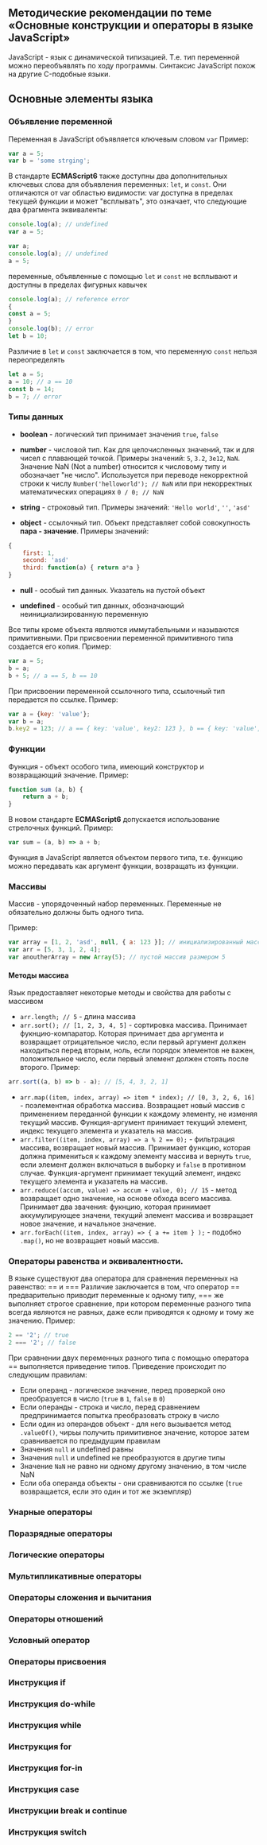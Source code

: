 ## Методические рекомендации по теме «Основные конструкции и операторы в языке JavaScript»

JavaScript - язык с динамической типизацией. Т.е. тип переменной можно переобъявлять по ходу программы.
Синтаксис JavaScript похож на другие C-подобные языки.

## Основные элементы языка

### Объявление переменной
Переменная в JavaScript объявляется ключевым словом `var`
Пример:
```JavaScript
var a = 5;
var b = 'some strging';
```
В стандарте **ECMAScript6** также доступны два дополнительных ключевых слова для объявления переменных: `let`, и `const`.
Они отличаются от var областью видимости: var доступна в пределах текущей функции и может "всплывать", это означает, что следующие два фрагмента эквиваленты:
```JavaScript
console.log(a); // undefined
var a = 5;
```
```JavaScript
var a;
console.log(a); // undefined
a = 5;
```
переменные, объявленные с помощью `let` и `const` не всплывают и доступны в пределах фигурных кавычек
```JavaScript
console.log(a); // reference error
{
const a = 5;
}
console.log(b); // error
let b = 10;
```
Различие в `let` и `const` заключается в том, что переменную `const` нельзя переопределять
```JavaScript
let a = 5;
a = 10; // a == 10
const b = 14;
b = 7; // error
```
### Типы данных
* **boolean** - логический тип принимает значения `true`, `false`

* **number** - числовой тип. Как для целочисленных значений, так и для чисел с плавающей точкой.
Примеры значений: `5`, `3.2`, `3e12`, `NaN`.
Значение NaN (Not a number) относится к числовому типу и обозначает "не число". Используется при переводе некорректной строки к числу `Number('helloworld'); // NaN` или при некорректных математических операциях `0 / 0; // NaN`

* **string** - строковый тип.
Примеры значений: `'Hello world'`, `''`, `'asd'`

* **object** - ссылочный тип. Объект представляет собой совокупность __пара - значение__. 
Примеры значений:
```JavaScript
{
	first: 1,
	second: 'asd'
	third: function(a) { return a*a } 
}
```
* **null** - особый тип данных. Указатель на пустой объект

* **undefined** - особый тип данных, обозначающий неинициализированную переменную

Все типы кроме объекта являются иммутабельными и называются примитивными.
При присвоении переменной примитивного типа создается его копия.
Пример:
```JavaScript
var a = 5;
b = a;
b + 5; // a == 5, b == 10
```
При присвоении переменной ссылочного типа, ссылочный тип передается по ссылке.
Пример:
```JavaScript
var a = {key: 'value'};
var b = a;
b.key2 = 123; // a == { key: 'value', key2: 123 }, b == { key: 'value', key2: 123 }
```

### Функции
Функция - объект особого типа, имеющий конструктор и возвращающий значение.
Пример: 
```JavaScript
function sum (a, b) {
	return a + b;
}
```
В новом стандарте **ECMAScript6** допускается использование стрелочных функций.
Пример:
```JavaScript
var sum = (a, b) => a + b;
```
Функция в JavaScript является объектом первого типа, т.е. функцию можно передавать как аргумент функции, возвращать из функции.

### Массивы
Массив - упорядоченный набор переменных. Переменные не обязательно должны быть одного типа.

Пример: 
```JavaScript
var array = [1, 2, 'asd', null, { a: 123 }]; // инициализированный массив
var arr = [5, 3, 1, 2, 4];
var anoutherArray = new Array(5); // пустой массив размером 5
```
#### Методы массива
Язык предоставляет некоторые методы и свойства для работы с массивом
* `arr.length; // 5` - длина массива
* `arr.sort(); // [1, 2, 3, 4, 5]` - сортировка массива. Принимает фукнцию-компаратор. Которая принимает два аргумента и возвращает отрицательное число, если первый аргумент должен находиться перед вторым, ноль, если порядок элементов не важен, положительное число, если первый элемент должен стоять после второго.
Пример:
```JavaScript
arr.sort((a, b) => b - a); // [5, 4, 3, 2, 1]
```
* `arr.map((item, index, array) => item * index); // [0, 3, 2, 6, 16]` - поэлементная обработка массива. Возвращает новый массив с применением переданной функции к каждому элементу, не изменяя текущий массив. Функция-аргумент принимает текущий элемент, индекс текущего элемента и указатель на массив.
* `arr.filter((item, index, array) => a % 2 == 0);` - фильтрация массива, возвращает новый массив. Принимает функцию, которая должна примениться к каждому элементу массива и вернуть `true`, если элемент должен включаться в выборку и `false` в противном случае. Функция-аргумент принимает текущий элемент, индекс текущего элемента и указатель на массив. 
* `arr.reduce((accum, value) => accum + value, 0); // 15` - метод возвращает одно значение, на основе обхода всего массива. Принимает два звачения: фукнцию, которая принимает аккумулирующее значени, текущий элемент массива и возвращает новое значение, и начальное значение.
* `arr.forEach((item, index, array) => { a += item } );` - подобно `.map()`, но не возвращает новый массив.

### Операторы равенства и эквивалентности.
В языке существуют два оператора для сравнения переменных на равенство: == и ===
Различие заключается в том, что оператор == предварительно приводит переменные к одному типу, === же выполняет строгое сравнение, при котором переменные разного типа всегда являются не равных, даже если приводятся к одному и тому же значению.
Пример:
```JavaScript
2 == '2'; // true
2 === '2'; // false
```

При сравнении двух переменных разного типа с помощью оператора == выполняется приведение типов. Приведение происходит по следующим правилам:
* Если операнд - логическое значение, перед проверкой оно преобразуется в число (`true` в `1`, `false` в `0`)
* Если операнды - строка и число, перед сравнением предпринимается попытка преобразовать строку в число
* Если один из операндов объект - для него вызывается метод `.valueOf()`, чирьы получить примитивное значение, которое затем сравнивается по предыдущим правилам
* Значения `null` и undefined равны
* Значения `null` и undefined не преобразуются в другие типы
* Значение `NaN` не равно ни одному другому значению, в том числе NaN
* Если оба операнда объекты - они сравниваются по ссылке (`true` возвращается, если это один и тот же экземпляр)

### Унарные операторы
### Поразрядные операторы
### Логические операторы
### Мультипликативные операторы
### Операторы сложения и вычитания
### Операторы отношений
### Условный оператор
### Операторы присвоения

### Инструкция if
### Инструкция do-while
### Инструкция while
### Инструкция for
### Инструкция for-in
### Инструкция case
### Инструкции break и continue
### Инструкция switch

